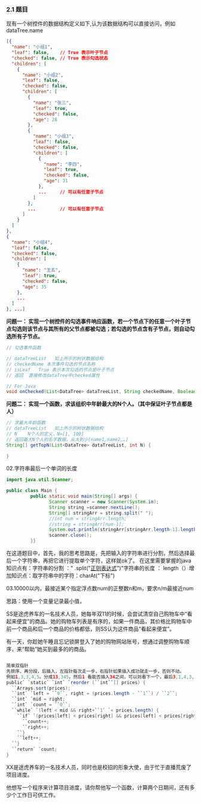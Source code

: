 ### 2.1 题目

现有一个树控件的数据结构定义如下,认为该数据结构可以直接访问，例如 dataTree.name

```json
[{
  "name": "小组1",
  "leaf": false,    // True 表示叶子节点
  "checked": false, // True 表示勾选状态
  "children": [
    {
      "name": "小组2",
      "leaf": false,
      "checked": false,
      "children": [
        {
          "name": "张三",
          "leaf": true,    
          "checked": false,
          "age": 28
        },
        {
          "name": "小组3",
          "leaf": false,
          "checked": false,
          "children": [
            {
              "name": "李四",
              "leaf": true,
              "checked": false,
              "age": 31
            },
            ...     // 可以有任意子节点
          ]
        },
        ...         // 可以有任意子节点
      ]
    }
  ]
},
{
  "name": "小组4",
  "leaf": false,
  "checked": false,
  "children": [
    {
      "name": "王五",
      "leaf": true,
      "checked": false,
      "age": 35
    },
    ...
  ]
}, ...]
```

**问题一： 实现一个树控件的勾选事件响应函数，若一个节点下的任意一个叶子节点勾选则该节点与其所有的父节点都被勾选；若勾选的节点含有子节点，则自动勾选所有子节点。**

```Java
// 勾选事件函数

// dataTreeList   如上所示的树状数据结构
// checkedName 本次事件勾选的节点名称
// isLeaf   True 表示本次勾选的节点是叶子节点
// 返回  直接修改dataTree中checked属性

// For Java
void onChecked(List<DataTree> dataTreeList, String checkedName, Boolean isLeaf) {}
```

**问题二： 实现一个函数，求该组织中年龄最大的N个人。（其中保证叶子节点都是人）**

```Java
// 求最大年龄函数
// dataTreeList   如上所示的树状数据结构
// N    N个人的定义，N=[1, 100]
// 返回最大N个人的名字数据，从大到小[name1,name2,…]
String[] getTopN(List<DataTree> dataTreeList, int N) {
	
}
```



02.字符串最后一个单词的长度

```java
import java.util.Scanner;

public class Main {
         public static void main(String[] args) {
                Scanner scanner = new Scanner(System.in);
                String string =scanner.nextLine();
				String[] stringArr = string.split(" ");   
                //int num = stringArr.length;      
                //string = stringArr[num-1];               
                System.out.println(stringArr[stringArr.length-1].length());   
                scanner.close(); 
         }}
```



​       在这道题目中，首先，我的思考思路是，先把输入的字符串进行分割，然后选择最后一个字符串，再把它进行提取单个字符，这样就ok了。        在这里需要掌握的java知识点有：字符串的分割 ：" .split("[正则表达式](https://www.zhihu.com/search?q=正则表达式&search_source=Entity&hybrid_search_source=Entity&hybrid_search_extra={"sourceType"%3A"article"%2C"sourceId"%3A"22451728"})")"字符串的长度 ： length（）增加知识点：取字符串中的字符：charAt("下标")

03.10000以内，最接近某个指定浮点数num的正整数n和m，要求n/m最接近num

思路：使用一个变量记录最小值，







SS是途虎养车的一名技术人员，她每年双11的时候，会尝试清空自己购物车中“看起来便宜”的商品。她的购物车列表是有序的，如果一件商品，其价格比购物车中前一个商品和后一个商品的价格都低，则SS认为这件商品“看起来便宜”。  

  有一天，你趁她午睡且忘记锁屏登入了她的购物网站账号，想通过调整购物车顺序，来“帮助”她买到最多的的商品。 



```java

简单双指针
先排序、再分段，后插入，左指针每次走一步，右指针如果插入成功就走一步，否则不动。
例如1,3,3,4,5。分成13,345，然后1 看能否插入34之间，可以则看下一个，最后3,1,4,3,5.
public` `static` `int` `reorder (``int``[] prices) {
  ``Arrays.sort(prices);
  ``int` `left = ``0``, right = (prices.length - ``1``) / ``2``;
  ``int` `mid = right;
  ``int` `count = ``0``;
  ``while` `(left < mid && right+``1` `< prices.length) {
    ``if` `(prices[left] < prices[right] && prices[left] < prices[right + ``1``]) {
      ``count++;
      ``right++;
    ``}
    ``left++;
  ``}
  ``return` `count;
}
```

  XX是途虎养车的一名技术人员，同时也是校招的形象大使，由于忙于直播荒废了项目进度。 

  他想写一个程序来计算项目进度，请你帮他写一个函数，计算两个日期间，还有多少个工作日可供工作。 